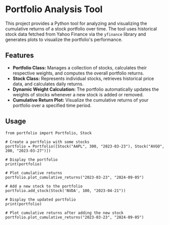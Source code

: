 # Portfolio Analysis Tool

This project provides a Python tool for analyzing and visualizing the cumulative returns of a stock portfolio over time. The tool uses historical stock data fetched from Yahoo Finance via the `yfinance` library and generates plots to visualize the portfolio's performance.

## Features

- **Portfolio Class:** Manages a collection of stocks, calculates their respective weights, and computes the overall portfolio returns.
- **Stock Class:** Represents individual stocks, retrieves historical price data, and calculates daily returns.
- **Dynamic Weight Calculation:** The portfolio automatically updates the weights of stocks whenever a new stock is added or removed.
- **Cumulative Return Plot:** Visualize the cumulative returns of your portfolio over a specified time period.

## Usage
```
from portfolio import Portfolio, Stock

# Create a portfolio with some stocks
portfolio = Portfolio([Stock("AAPL", 300, "2023-03-23"), Stock("AVGO", 200, "2023-03-27")])

# Display the portfolio
print(portfolio)

# Plot cumulative returns
portfolio.plot_cumulative_returns("2023-03-23", "2024-09-05")

# Add a new stock to the portfolio
portfolio.add_stock(Stock('NVDA', 100, "2023-04-21"))

# Display the updated portfolio
print(portfolio)

# Plot cumulative returns after adding the new stock
portfolio.plot_cumulative_returns("2023-03-23", "2024-09-05")

```
